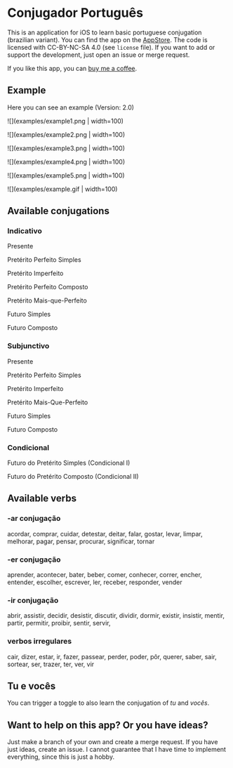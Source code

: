 # Conjugador Português

This is an application for iOS to learn basic portuguese conjugation (brazilian variant). You can find the app on the [AppStore](https://apps.apple.com/de/app/aprender-a-conjuga%C3%A7%C3%A3o/id6479449266). The code is licensed with CC-BY-NC-SA 4.0 (see `license` file). If you want to add or support the development, just open an issue or merge request. 

If you like this app, you can [buy me a coffee](https://buymeacoffee.com/bpkleerw).

## Example
Here you can see an example (Version: 2.0)

![](examples/example1.png | width=100)

![](examples/example2.png | width=100)

![](examples/example3.png | width=100)

![](examples/example4.png | width=100)

![](examples/example5.png | width=100)

![](examples/example.gif | width=100)

## Available conjugations
### Indicativo
Presente

Pretérito Perfeito Simples

Pretérito Imperfeito

Pretérito Perfeito Composto

Pretérito Mais-que-Perfeito

Futuro Simples

Futuro Composto

### Subjunctivo
Presente

Pretérito Perfeito Simples

Pretérito Imperfeito

Pretérito Mais-Que-Perfeito

Futuro Simples

Futuro Composto

### Condicional
Futuro do Pretérito Simples (Condicional I)

Futuro do Pretérito Composto (Condicional II)


## Available verbs


### -ar conjugação
acordar, comprar, cuidar, detestar, deitar, falar, gostar, levar, limpar, melhorar, pagar, pensar, procurar, significar, tornar

### -er conjugação
aprender, acontecer, bater, beber, comer, conhecer, correr, encher, entender, escolher, escrever, ler, receber, responder, vender

### -ir conjugação
abrir, assistir, decidir, desistir, discutir, dividir, dormir,  existir, insistir, mentir, partir, permitir, proibir, sentir, servir,

### verbos irregulares
cair, dizer, estar, ir, fazer, passear, perder, poder, pôr, querer, saber, sair, sortear, ser, trazer, ter, ver, vir

## Tu e vocês
You can trigger a toggle to also learn the conjugation of *tu* and *vocês*. 

## Want to help on this app? Or you have ideas?
Just make a branch of your own and create a merge request. If you have just ideas, create an issue. I cannot guarantee that I have time to implement everything, since this is just a hobby.